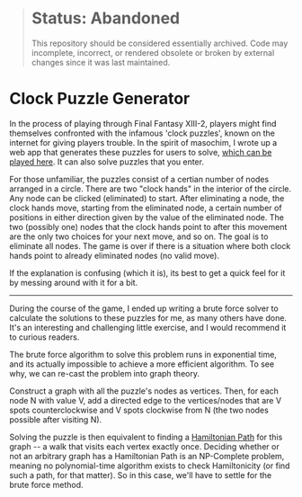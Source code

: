 > # Status: Abandoned
> This repository should be considered essentially archived. Code may incomplete, incorrect, or rendered obsolete or broken by external changes since it was last maintained.

Clock Puzzle Generator
================

In the process of playing through Final Fantasy XIII-2, players might find themselves confronted with the infamous 'clock puzzles', known on the internet for giving players trouble.
In the spirit of masochim, I wrote up a web app that generates these puzzles for users to solve, [which can be played here](http://cemulate.github.io/ff13-clock-puzzle).
It can also solve puzzles that you enter.

For those unfamiliar, the puzzles consist of a certian number of nodes arranged in a circle. There are two "clock hands" in the interior of the circle.
Any node can be clicked (eliminated) to start. After eliminating a node, the clock hands move, starting from the eliminated node, a certain number of positions in either direction given by the value of the eliminated node.
The two (possibly one) nodes that the clock hands point to after this movement are the only two choices for your next move, and so on.
The goal is to eliminate all nodes.
The game is over if there is a situation where both clock hands point to already eliminated nodes (no valid move).

If the explanation is confusing (which it is), its best to get a quick feel for it by messing around with it for a bit.

----

During the course of the game, I ended up writing a brute force solver to calculate the solutions to these puzzles for me, as many others have done.
It's an interesting and challenging little exercise, and I would recommend it to curious readers.

The brute force algorithm to solve this problem runs in exponential time, and its actually impossible to achieve a more efficient algorithm.
To see why, we can re-cast the problem into graph theory.

Construct a graph with all the puzzle's nodes as vertices. 
Then, for each node N with value V, add a directed edge to the vertices/nodes that are V spots counterclockwise and V spots clockwise from N (the two nodes possible after visiting N).

Solving the puzzle is then equivalent to finding a [Hamiltonian Path](https://en.wikipedia.org/wiki/Hamiltonian_path) for this graph -- a walk that visits each vertex exactly once.
Deciding whether or not an arbitrary graph has a Hamiltonian Path is an NP-Complete problem, meaning no polynomial-time algorithm exists to check Hamiltonicity (or find such a path, for that matter).
So in this case, we'll have to settle for the brute force method.
